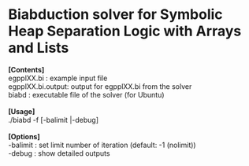 # Biabduction solver for Symbolic Heap Separation Logic with Arrays and Lists

<b>[Contents]</b><br>
egpplXX.bi       : example input file<br>
egpplXX.bi.output: output for egpplXX.bi from the solver<br> 
biabd            : executable file of the solver (for Ubuntu)<br>
<br>
<b>[Usage]</b><br>
./biabd -f <file> [-balimit <num>|-debug]<br>
<br>
<b>[Options]</b><br>
  -balimit <num> : set limit number of iteration (default: -1 (nolimit))<br>
  -debug         : show detailed outputs<br>

